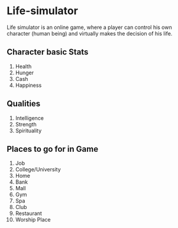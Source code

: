 # Life-simulator

Life simulator is an online game, where a player can control his own character (human being) and virtually makes the decision of his life.

## Character basic Stats

1. Health
2. Hunger
3. Cash
4. Happiness

## Qualities

1. Intelligence
2. Strength
3. Spirituality

## Places to go for in Game

1. Job
2. College/University
3. Home
4. Bank
5. Mall
6. Gym
7. Spa
8. Club
9. Restaurant
10. Worship Place

